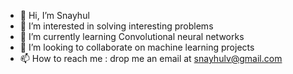 - 👋 Hi, I’m Snayhul
- 👀 I’m interested in solving interesting problems
- 🌱 I’m currently learning Convolutional neural networks
- 💞️ I’m looking to collaborate on machine learning projects
- 📫 How to reach me : drop me an email at snayhulv@gmail.com

<!---
snayhulv/snayhulv is a ✨ special ✨ repository because its `README.md` (this file) appears on your GitHub profile.
You can click the Preview link to take a look at your changes.
--->
